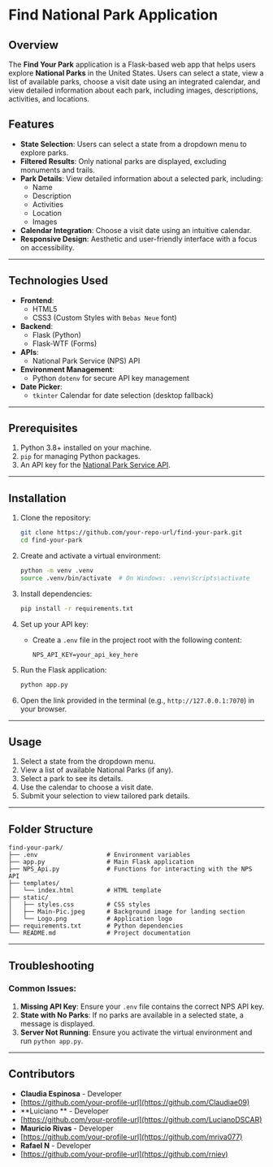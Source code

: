 # Find National Park Application

## Overview
The **Find Your Park** application is a Flask-based web app that helps users explore **National Parks** in the United States. Users can select a state, view a list of available parks, choose a visit date using an integrated calendar, and view detailed information about each park, including images, descriptions, activities, and locations.

## Features
- **State Selection**: Users can select a state from a dropdown menu to explore parks.
- **Filtered Results**: Only national parks are displayed, excluding monuments and trails.
- **Park Details**: View detailed information about a selected park, including:
  - Name
  - Description
  - Activities
  - Location
  - Images
- **Calendar Integration**: Choose a visit date using an intuitive calendar.
- **Responsive Design**: Aesthetic and user-friendly interface with a focus on accessibility.

---

## Technologies Used
- **Frontend**:
  - HTML5
  - CSS3 (Custom Styles with `Bebas Neue` font)
- **Backend**:
  - Flask (Python)
  - Flask-WTF (Forms)
- **APIs**:
  - National Park Service (NPS) API
- **Environment Management**:
  - Python `dotenv` for secure API key management
- **Date Picker**:
  - `tkinter` Calendar for date selection (desktop fallback)

---

## Prerequisites
1. Python 3.8+ installed on your machine.
2. `pip` for managing Python packages.
3. An API key for the [National Park Service API](https://www.nps.gov/subjects/developer/get-started.htm).

---

## Installation
1. Clone the repository:
   ```bash
   git clone https://github.com/your-repo-url/find-your-park.git
   cd find-your-park
   ```

2. Create and activate a virtual environment:
   ```bash
   python -m venv .venv
   source .venv/bin/activate  # On Windows: .venv\Scripts\activate
   ```

3. Install dependencies:
   ```bash
   pip install -r requirements.txt
   ```

4. Set up your API key:
   - Create a `.env` file in the project root with the following content:
     ```
     NPS_API_KEY=your_api_key_here
     ```

5. Run the Flask application:
   ```bash
   python app.py
   ```

6. Open the link provided in the terminal (e.g., `http://127.0.0.1:7070`) in your browser.

---

## Usage
1. Select a state from the dropdown menu.
2. View a list of available National Parks (if any).
3. Select a park to see its details.
4. Use the calendar to choose a visit date.
5. Submit your selection to view tailored park details.

---

## Folder Structure
```
find-your-park/
├── .env                   # Environment variables
├── app.py                 # Main Flask application
├── NPS_Api.py             # Functions for interacting with the NPS API
├── templates/
│   └── index.html         # HTML template
├── static/
│   ├── styles.css         # CSS styles
│   ├── Main-Pic.jpeg      # Background image for landing section
│   └── Logo.png           # Application logo
├── requirements.txt       # Python dependencies
└── README.md              # Project documentation
```

---

## Troubleshooting
### Common Issues:
1. **Missing API Key**: Ensure your `.env` file contains the correct NPS API key.
2. **State with No Parks**: If no parks are available in a selected state, a message is displayed.
3. **Server Not Running**: Ensure you activate the virtual environment and run `python app.py`.

---


## Contributors
- **Claudia Espinosa** - Developer
- [https://github.com/your-profile-url](https://github.com/Claudiae09)
- **Luiciano ** - Developer
- [https://github.com/your-profile-url](https://github.com/LucianoDSCAR)
- **Mauricio Rivas** - Developer
- [https://github.com/your-profile-url](https://github.com/mriva077)
- **Rafael N** - Developer
- [https://github.com/your-profile-url](https://github.com/rniev)

